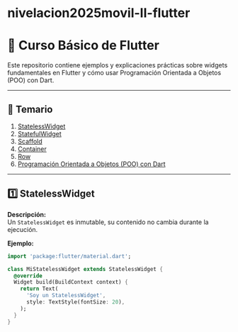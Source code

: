 # nivelacion2025movil-II-flutter

# 📱 Curso Básico de Flutter

Este repositorio contiene ejemplos y explicaciones prácticas sobre widgets fundamentales en Flutter y cómo usar Programación Orientada a Objetos (POO) con Dart.

---

## 📌 Temario

1. [StatelessWidget](#1-statelesswidget)
2. [StatefulWidget](#2-statefulwidget)
3. [Scaffold](#3-scaffold)
4. [Container](#4-container)
5. [Row](#5-row)
6. [Programación Orientada a Objetos (POO) con Dart](#6-programación-orientada-a-objetos-poo-con-dart)

---

## 1️⃣ StatelessWidget

**Descripción:**  
Un `StatelessWidget` es inmutable, su contenido no cambia durante la ejecución.

**Ejemplo:**  
```dart
import 'package:flutter/material.dart';

class MiStatelessWidget extends StatelessWidget {
  @override
  Widget build(BuildContext context) {
    return Text(
      'Soy un StatelessWidget',
      style: TextStyle(fontSize: 20),
    );
  }
}

